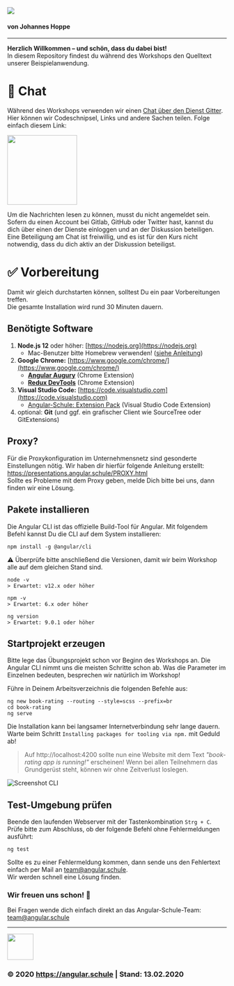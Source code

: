 <img src="http://assets.angular.schule/header-intensivworkshop.png">

#### **von Johannes Hoppe**

<hr>

**Herzlich Willkommen – und schön, dass du dabei bist!**  
In diesem Repository findest du während des Workshops den Quelltext unserer Beispielanwendung.

# 💬 Chat

Während des Workshops verwenden wir einen [Chat über den Dienst Gitter](https://gitter.im/angular-schule/schiltach
).
Hier können wir Codeschnipsel, Links und andere Sachen teilen. Folge einfach diesem Link:

[<img src="https://badges.gitter.im/angular-schule/schiltach
.svg" width="160">](https://gitter.im/angular-schule/schiltach
)

Um die Nachrichten lesen zu können, musst du nicht angemeldet sein.
Sofern du einen Account bei Gitlab, GitHub oder Twitter hast, kannst du dich über einen der Dienste einloggen und an der Diskussion beteiligen. Eine Beteiligung am Chat ist freiwillig, und es ist für den Kurs nicht notwendig, dass du dich aktiv an der Diskussion beteiligst.  


# ✅ Vorbereitung

Damit wir gleich durchstarten können, solltest Du ein paar Vorbereitungen treffen.  
Die gesamte Installation wird rund 30 Minuten dauern. 

## Benötigte Software

1. **Node.js 12** oder höher: [https://nodejs.org](https://nodejs.org)
   + Mac-Benutzer bitte Homebrew verwenden! ([siehe Anleitung](https://presentations.angular.schule/HOMEBREW_NODE))
2. **Google Chrome:** [https://www.google.com/chrome/](https://www.google.com/chrome/)
   + **[Angular Augury](https://chrome.google.com/webstore/detail/augury/elgalmkoelokbchhkhacckoklkejnhcd)** (Chrome Extension)
   + **[Redux DevTools](https://chrome.google.com/webstore/detail/redux-devtools/lmhkpmbekcpmknklioeibfkpmmfibljd)** (Chrome Extension)
4. **Visual Studio Code:** [https://code.visualstudio.com](https://code.visualstudio.com)
   + [Angular-Schule: Extension Pack](https://marketplace.visualstudio.com/items?itemName=angular-schule.angular-schule-extension-pack)  (Visual Studio Code Extension)
5. optional: **Git** (und ggf. ein grafischer Client wie SourceTree oder GitExtensions)


## Proxy?

Für die Proxykonfiguration im Unternehmensnetz sind gesonderte Einstellungen nötig.
Wir haben dir hierfür folgende Anleitung erstellt:
https://presentations.angular.schule/PROXY.html  
Sollte es Probleme mit dem Proxy geben, melde Dich bitte bei uns, dann finden wir eine Lösung.


## Pakete installieren

Die Angular CLI ist das offizielle Build-Tool für Angular. Mit folgendem Befehl kannst Du die CLI auf dem System installieren:

```
npm install -g @angular/cli
```

⚠️ Überprüfe bitte anschließend die Versionen, damit wir beim Workshop alle auf dem gleichen Stand sind.

```
node -v
> Erwartet: v12.x oder höher

npm -v
> Erwartet: 6.x oder höher

ng version
> Erwartet: 9.0.1 oder höher
```


## Startprojekt erzeugen

Bitte lege das Übungsprojekt schon vor Beginn des Workshops an.
Die Angular CLI nimmt uns die meisten Schritte schon ab.
Was die Parameter im Einzelnen bedeuten, besprechen wir natürlich im Workshop!

Führe in Deinem Arbeitsverzeichnis die folgenden Befehle aus:

```
ng new book-rating --routing --style=scss --prefix=br
cd book-rating
ng serve
```

Die Installation kann bei langsamer Internetverbindung sehr lange dauern.
Warte beim Schritt `Installing packages for tooling via npm.` mit Geduld ab!


> Auf http://localhost:4200 sollte nun eine Website mit dem Text *"book-rating app is running!"* erscheinen!
Wenn bei allen Teilnehmern das Grundgerüst steht, können wir ohne Zeitverlust loslegen.

![Screenshot CLI](https://assets.angular.schule/chrome_cli_welcome_new.png)


## Test-Umgebung prüfen

Beende den laufenden Webserver mit der Tastenkombination `Strg + C`.  
Prüfe bitte zum Abschluss, ob der folgende Befehl ohne Fehlermeldungen ausführt:

```
ng test
```

Sollte es zu einer Fehlermeldung kommen, dann sende uns den Fehlertext einfach per Mail an [team@angular.schule](mailto:team@angular.schule).  
Wir werden schnell eine Lösung finden.



### Wir freuen uns schon! 🙂

Bei Fragen wende dich einfach direkt an das Angular-Schule-Team:  
[team@angular.schule](mailto:team@angular.schule)

<hr>

<img src="http://assets.angular.schule/logo-angular-schule.png" height="60">

### &copy; 2020 https://angular.schule | Stand: 13.02.2020



